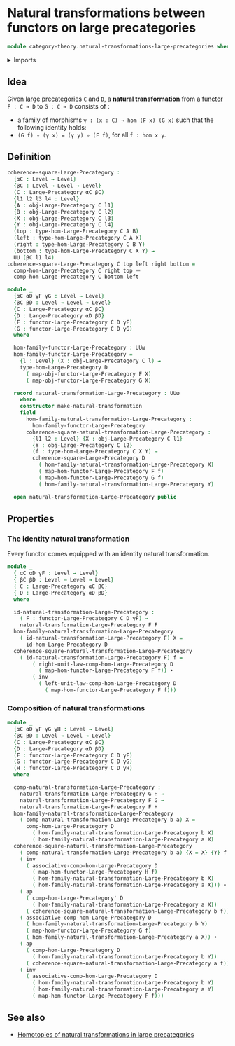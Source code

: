 # Natural transformations between functors on large precategories

```agda
module category-theory.natural-transformations-large-precategories where
```

<details><summary>Imports</summary>

```agda
open import category-theory.functors-large-precategories
open import category-theory.large-precategories

open import foundation.action-on-identifications-functions
open import foundation.dependent-pair-types
open import foundation.identity-types
open import foundation.universe-levels
```

</details>

## Idea

Given [large precategories](category-theory.large-precategories.md) `C` and `D`,
a **natural transformation** from a
[functor](category-theory.functors-large-precategories.md) `F : C → D` to
`G : C → D` consists of :

- a family of morphisms `γ : (x : C) → hom (F x) (G x)` such that the following
  identity holds:
- `(G f) ∘ (γ x) = (γ y) ∘ (F f)`, for all `f : hom x y`.

## Definition

```agda
coherence-square-Large-Precategory :
  {αC : Level → Level}
  {βC : Level → Level → Level}
  (C : Large-Precategory αC βC)
  {l1 l2 l3 l4 : Level}
  {A : obj-Large-Precategory C l1}
  {B : obj-Large-Precategory C l2}
  {X : obj-Large-Precategory C l3}
  {Y : obj-Large-Precategory C l4}
  (top : type-hom-Large-Precategory C A B)
  (left : type-hom-Large-Precategory C A X)
  (right : type-hom-Large-Precategory C B Y)
  (bottom : type-hom-Large-Precategory C X Y) →
  UU (βC l1 l4)
coherence-square-Large-Precategory C top left right bottom =
  comp-hom-Large-Precategory C right top ＝
  comp-hom-Large-Precategory C bottom left

module _
  {αC αD γF γG : Level → Level}
  {βC βD : Level → Level → Level}
  {C : Large-Precategory αC βC}
  {D : Large-Precategory αD βD}
  (F : functor-Large-Precategory C D γF)
  (G : functor-Large-Precategory C D γG)
  where

  hom-family-functor-Large-Precategory : UUω
  hom-family-functor-Large-Precategory =
    {l : Level} (X : obj-Large-Precategory C l) →
    type-hom-Large-Precategory D
      ( map-obj-functor-Large-Precategory F X)
      ( map-obj-functor-Large-Precategory G X)

  record natural-transformation-Large-Precategory : UUω
    where
    constructor make-natural-transformation
    field
      hom-family-natural-transformation-Large-Precategory :
        hom-family-functor-Large-Precategory
      coherence-square-natural-transformation-Large-Precategory :
        {l1 l2 : Level} {X : obj-Large-Precategory C l1}
        {Y : obj-Large-Precategory C l2}
        (f : type-hom-Large-Precategory C X Y) →
        coherence-square-Large-Precategory D
          ( hom-family-natural-transformation-Large-Precategory X)
          ( map-hom-functor-Large-Precategory F f)
          ( map-hom-functor-Large-Precategory G f)
          ( hom-family-natural-transformation-Large-Precategory Y)

  open natural-transformation-Large-Precategory public
```

## Properties

### The identity natural transformation

Every functor comes equipped with an identity natural transformation.

```agda
module _
  { αC αD γF : Level → Level}
  { βC βD : Level → Level → Level}
  { C : Large-Precategory αC βC}
  { D : Large-Precategory αD βD}
  where

  id-natural-transformation-Large-Precategory :
    ( F : functor-Large-Precategory C D γF) →
    natural-transformation-Large-Precategory F F
  hom-family-natural-transformation-Large-Precategory
    ( id-natural-transformation-Large-Precategory F) X =
      id-hom-Large-Precategory D
  coherence-square-natural-transformation-Large-Precategory
    ( id-natural-transformation-Large-Precategory F) f =
        ( right-unit-law-comp-hom-Large-Precategory D
          ( map-hom-functor-Large-Precategory F f)) ∙
        ( inv
          ( left-unit-law-comp-hom-Large-Precategory D
            ( map-hom-functor-Large-Precategory F f)))
```

### Composition of natural transformations

```agda
module _
  {αC αD γF γG γH : Level → Level}
  {βC βD : Level → Level → Level}
  {C : Large-Precategory αC βC}
  {D : Large-Precategory αD βD}
  (F : functor-Large-Precategory C D γF)
  (G : functor-Large-Precategory C D γG)
  (H : functor-Large-Precategory C D γH)
  where

  comp-natural-transformation-Large-Precategory :
    natural-transformation-Large-Precategory G H →
    natural-transformation-Large-Precategory F G →
    natural-transformation-Large-Precategory F H
  hom-family-natural-transformation-Large-Precategory
    ( comp-natural-transformation-Large-Precategory b a) X =
      comp-hom-Large-Precategory D
        ( hom-family-natural-transformation-Large-Precategory b X)
        ( hom-family-natural-transformation-Large-Precategory a X)
  coherence-square-natural-transformation-Large-Precategory
    ( comp-natural-transformation-Large-Precategory b a) {X = X} {Y} f =
    ( inv
      ( associative-comp-hom-Large-Precategory D
        ( map-hom-functor-Large-Precategory H f)
        ( hom-family-natural-transformation-Large-Precategory b X)
        ( hom-family-natural-transformation-Large-Precategory a X))) ∙
    ( ap
      ( comp-hom-Large-Precategory' D
        ( hom-family-natural-transformation-Large-Precategory a X))
      ( coherence-square-natural-transformation-Large-Precategory b f)) ∙
    ( associative-comp-hom-Large-Precategory D
      ( hom-family-natural-transformation-Large-Precategory b Y)
      ( map-hom-functor-Large-Precategory G f)
      ( hom-family-natural-transformation-Large-Precategory a X)) ∙
    ( ap
      ( comp-hom-Large-Precategory D
        ( hom-family-natural-transformation-Large-Precategory b Y))
      ( coherence-square-natural-transformation-Large-Precategory a f)) ∙
    ( inv
      ( associative-comp-hom-Large-Precategory D
        ( hom-family-natural-transformation-Large-Precategory b Y)
        ( hom-family-natural-transformation-Large-Precategory a Y)
        ( map-hom-functor-Large-Precategory F f)))
```

## See also

- [Homotopies of natural transformations in large precategories](category-theory.homotopies-natural-transformations-large-precategories.md)
